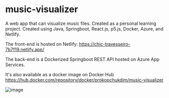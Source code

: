 # music-visualizer

A web app that can visualize music files. Created as a personal learning project. Created using Java, Springboot, React.js, p5.js, Docker, Azure, and Netlify.

The front-end is hosted on Netlify: https://chic-travesseiro-7b7f19.netlify.app/

The back-end is a Dockerized Springboot REST API hosted on Azure App Services. 

It's also available as a docker image on Docker Hub https://hub.docker.com/repository/docker/prokopchukdim/music-visualizer

![image](https://user-images.githubusercontent.com/87666671/210891764-8083fbc7-1401-4ac3-a454-c9dcc7f11da9.png)
